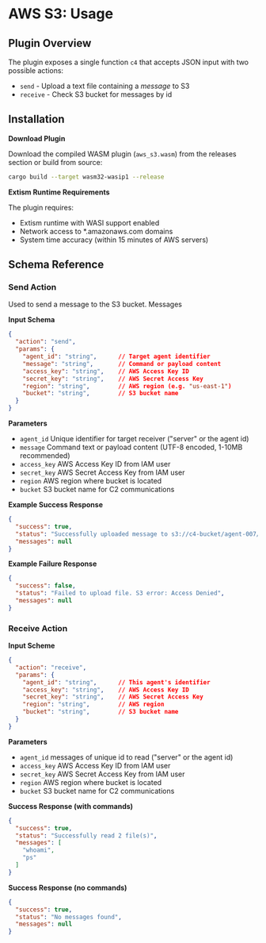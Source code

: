 # AWS S3: Usage

## Plugin Overview

The plugin exposes a single function `c4` that accepts JSON input with two possible actions:

* `send` - Upload a text file containing a *message* to S3
* `receive` - Check S3 bucket for messages by id

## Installation

**Download Plugin**

Download the compiled WASM plugin (`aws_s3.wasm`) from the releases section or build from source:

```bash
cargo build --target wasm32-wasip1 --release
```

**Extism Runtime Requirements**

The plugin requires:

* Extism runtime with WASI support enabled
* Network access to *.amazonaws.com domains
* System time accuracy (within 15 minutes of AWS servers)


## Schema Reference

### Send Action

Used to send a message to the S3 bucket. Messages 

**Input Schema**

```json
{
  "action": "send",
  "params": {
    "agent_id": "string",      // Target agent identifier
    "message": "string",       // Command or payload content  
    "access_key": "string",    // AWS Access Key ID
    "secret_key": "string",    // AWS Secret Access Key
    "region": "string",        // AWS region (e.g. "us-east-1")
    "bucket": "string",        // S3 bucket name
  }
}
```

**Parameters**

* `agent_id` Unique identifier for target receiver ("server" or the agent id)
* `message` Command text or payload content (UTF-8 encoded, 1-10MB recommended)
* `access_key` AWS Access Key ID from IAM user
* `secret_key` AWS Secret Access Key from IAM user
* `region` AWS region where bucket is located
* `bucket` S3 bucket name for C2 communications

**Example Success Response**

```json
{
  "success": true,
  "status": "Successfully uploaded message to s3://c4-bucket/agent-007/1751313612345678900.txt",
  "messages": null
}
```

**Example Failure Response**

```json
{
  "success": false,
  "status": "Failed to upload file. S3 error: Access Denied",
  "messages": null
}
```

### Receive Action

**Input Scheme**

```json
{
  "action": "receive", 
  "params": {
    "agent_id": "string",      // This agent's identifier
    "access_key": "string",    // AWS Access Key ID
    "secret_key": "string",    // AWS Secret Access Key
    "region": "string",        // AWS region
    "bucket": "string",        // S3 bucket name
  }
}
```

**Parameters**

* `agent_id` messages of unique id to read ("server" or the agent id)
* `access_key` AWS Access Key ID from IAM user
* `secret_key` AWS Secret Access Key from IAM user
* `region` AWS region where bucket is located
* `bucket` S3 bucket name for C2 communications

**Success Response (with commands)**

```json
{
  "success": true,
  "status": "Successfully read 2 file(s)",
  "messages": [
    "whoami",
    "ps"
  ]
}
```

**Success Response (no commands)**

```json
{
  "success": true,
  "status": "No messages found",
  "messages": null
}
```